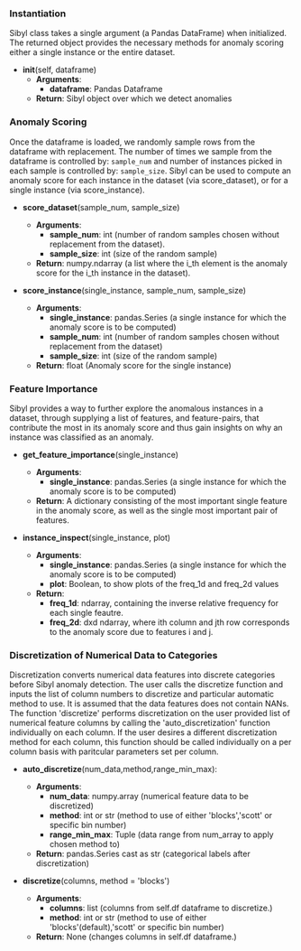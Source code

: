 ### Instantiation

Sibyl class takes a single argument (a Pandas DataFrame) when initialized.  The returned object provides the necessary methods for anomaly scoring either a single instance or the entire dataset.

- __init__(self, dataframe)
    - __Arguments__:
        - __dataframe__: Pandas Dataframe
    - __Return__: Sibyl object over which we detect anomalies

### Anomaly Scoring
Once the dataframe is loaded, we randomly sample rows from the dataframe with replacement. The number of times we sample from the dataframe is controlled by: `sample_num` and number of instances picked in each sample is controlled by: `sample_size`. Sibyl can be used to compute an anomaly score for each instance in the dataset (via score_dataset), or for a single instance (via score_instance).

- __score_dataset__(sample_num, sample_size)
    - __Arguments__:
        - __sample_num__: int (number of random samples chosen without replacement from the dataset).
        - __sample_size__: int (size of the random sample)
    - __Return__: numpy.ndarray (a list where the i_th element is the anomaly score for the i_th instance in the dataset).

- __score_instance__(single_instance, sample_num, sample_size)
    - __Arguments__:
        - __single_instance__: pandas.Series (a single instance for which the anomaly score is to be computed)
        - __sample_num__: int (number of random samples chosen without replacement from the dataset)
        - __sample_size__: int (size of the random sample)
    - __Return__: float (Anomaly score for the single instance)

### Feature Importance

Sibyl provides a way to further explore the anomalous instances in a dataset, through supplying a list of features, and feature-pairs, that contribute the most in its anomaly score and thus gain insights on why an instance was classified as an anomaly.

- __get_feature_importance__(single_instance)
    - __Arguments__:
        - __single_instance__: pandas.Series (a single instance for which the anomaly score is to be computed)
    - __Return__: A dictionary consisting of the most important single feature in the anomaly score, as well as the single most important pair of features.

- __instance_inspect__(single_instance, plot)
    - __Arguments__:
        - __single_instance__: pandas.Series (a single instance for which the anomaly score is to be computed)
        - __plot__: Boolean, to show plots of the freq_1d and freq_2d values
    - __Return__:
        - __freq_1d__: ndarray, containing the inverse relative frequency for each single feautre.
        - __freq_2d__: dxd ndarray, where ith column and jth row corresponds to the anomaly score due to features i and j.

### Discretization of Numerical Data to Categories

Discretization converts numerical data features into discrete categories before Sibyl anomaly detection. The user calls the discretize function and inputs the list of column numbers to discretize and particular automatic method to use. It is assumed that the data features does not contain NANs.  The function 'discretize' performs discretization on the user provided list of numerical feature columns by calling the 'auto_discretization' function individually on each column. If the user desires a different discretization method for each column, this function should be called individually on a per column basis with paritcular parameters set per column.

- __auto_discretize__(num_data,method,range_min_max):
  - __Arguments__:
    - __num_data__: numpy.array (numerical feature data to be discretized)
    - __method__: int or str (method to use of either 'blocks','scott' or specific bin number)
    - __range_min_max__: Tuple (data range from num_array to apply chosen method to)
  - __Return__: pandas.Series cast as str (categorical labels after discretization)

- __discretize__(columns, method = 'blocks')        
  - __Arguments__: 
    - __columns__: list (columns from self.df dataframe to discretize.)
    - __method__: int or str (method to use of either 'blocks'(default),'scott' or specific bin number)
  - __Return__: None (changes columns in self.df dataframe.)  

                

